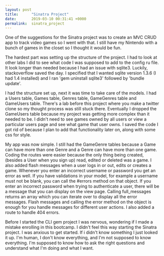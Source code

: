 ```yaml
---
layout: post
title:      "Sinatra Project"
date:       2019-03-10 00:31:41 +0000
permalink:  sinatra_project
---
```



One of the suggestions for the Sinatra project was to create an MVC CRUD app to track video games so I went with that. I still have my Nintendo with a bunch of games in the closet so I thought it would be fun.

The hardest part was setting up the structure of the project. I had to look at other labs I did to see what code I was supposed to add to the config ru file. It look longer than needed because I had an issue with sqlite3. Luckily, stackoverflow saved the day. I specified that I wanted sqlite version 1.3.6 (I had 1.4 installed) and I ran 'gem uninstall sqlite3' followed by 'bundle update'. 

I had the structure set up, next it was time to take care of the models. I had a Users table, Games table, Genres table, GameGenres table and GameUsers table. There's a lab before this project where you make a twitter clone so my thought process was still stuck there. Eventually I dropped the GameUsers table because my project was getting more complex than it needed to be. I didn't need to see games owned by all users or view a particular users page and see what game that user owns. I saved the code I got rid of because I plan to add that functionality later on, along with some css for style. 

My app was now simple. I still had the GameGenre tables because a Game can have more than one Genre and a Genre can have more than one game. Coding the routes were easier because the only thing being created, (besides a User when you sign up) read, edited or deleted was a game.  I also added flash messages when a user logs in or out, edits or creates a game. Whenever you enter an incorrect username or password you get an error as well. If you have validations in your model, for example a username must not be blank, you can call the #errors method on that object.  If you enter an incorrect password when trying to authenticate a user, there will be a message that you can display on the view page. Calling full_messages returns an array which you can iterate over to display all the error messages. Flash messages and calling the error method on the object is enough for you handle messages for  different user actions. I also added a route to handle 404 errors. 

Before I started the CLI gem project I was nervous, wondering if I made a mistake enrolling in this bootcamp. I didn't feel this way starting the Sinatra project. I was anxious to get started. If i didn't know something I just looked it up. I'm human, I don't know everything, and I'm not supposed to know everything. I'm supposed to know how to ask the right questions and understand what I'm doing and what I want.

